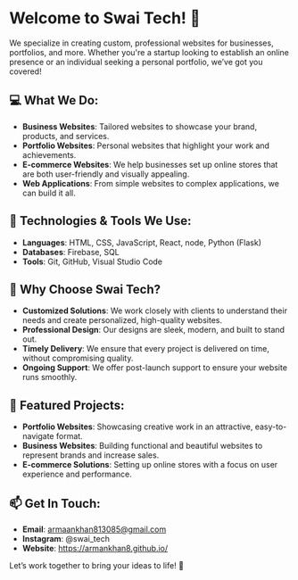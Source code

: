 # Welcome to Swai Tech! 🚀

We specialize in creating custom, professional websites for businesses, portfolios, and more. Whether you're a startup looking to establish an online presence or an individual seeking a personal portfolio, we’ve got you covered!

## 💻 What We Do:
- **Business Websites**: Tailored websites to showcase your brand, products, and services.
- **Portfolio Websites**: Personal websites that highlight your work and achievements.
- **E-commerce Websites**: We help businesses set up online stores that are both user-friendly and visually appealing.
- **Web Applications**: From simple websites to complex applications, we can build it all.

## 🔧 Technologies & Tools We Use:
- **Languages**: HTML, CSS, JavaScript, React, node, Python (Flask)
- **Databases**: Firebase, SQL
- **Tools**: Git, GitHub, Visual Studio Code

## 🚀 Why Choose Swai Tech?
- **Customized Solutions**: We work closely with clients to understand their needs and create personalized, high-quality websites.
- **Professional Design**: Our designs are sleek, modern, and built to stand out.
- **Timely Delivery**: We ensure that every project is delivered on time, without compromising quality.
- **Ongoing Support**: We offer post-launch support to ensure your website runs smoothly.

## 🌟 Featured Projects:
- **Portfolio Websites**: Showcasing creative work in an attractive, easy-to-navigate format.
- **Business Websites**: Building functional and beautiful websites to represent brands and increase sales.
- **E-commerce Solutions**: Setting up online stores with a focus on user experience and performance.

## 📫 Get In Touch:
- **Email**: armaankhan813085@gmail.com
- **Instagram**: @swai_tech
- **Website**: https://armankhan8.github.io/



Let’s work together to bring your ideas to life! 🚀
